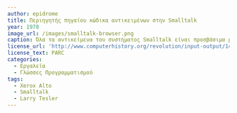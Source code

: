 ```yaml
---
author: epidrome
title: Περιηγητής πηγαίου κώδικα αντικειμένων στην Smalltalk 
year: 1978
image_url: /images/smalltalk-browser.png
caption: Όλα τα αντικείμενα του συστήματος Smalltalk είναι προσβάσιμα με την λειτουργία του *class browser* η οποία επιτρέπει την άμεση μετατροπή του αντίστοιχου κώδικα.
license_url: 'http://www.computerhistory.org/revolution/input-output/14/347/1859'
license_text: PARC
categories:
  - Εργαλεία 
  - Γλώσσες Προγραμματισμού 
tags:
  - Xerox Alto
  - Smalltalk
  - Larry Tesler 
---
```

